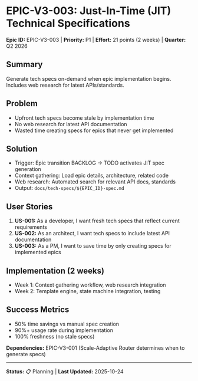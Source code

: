 # EPIC-V3-003: Just-In-Time (JIT) Technical Specifications

**Epic ID:** EPIC-V3-003 | **Priority:** P1 | **Effort:** 21 points (2 weeks) | **Quarter:** Q2 2026

## Summary

Generate tech specs on-demand when epic implementation begins. Includes web research for latest APIs/standards.

## Problem

- Upfront tech specs become stale by implementation time
- No web research for latest API documentation
- Wasted time creating specs for epics that never get implemented

## Solution

- Trigger: Epic transition BACKLOG → TODO activates JIT spec generation
- Context gathering: Load epic details, architecture, related code
- Web research: Automated search for relevant API docs, standards
- Output: `docs/tech-specs/${EPIC_ID}-spec.md`

## User Stories

1. **US-001:** As a developer, I want fresh tech specs that reflect current requirements
2. **US-002:** As an architect, I want tech specs to include latest API documentation
3. **US-003:** As a PM, I want to save time by only creating specs for implemented epics

## Implementation (2 weeks)

- Week 1: Context gathering workflow, web research integration
- Week 2: Template engine, state machine integration, testing

## Success Metrics

- 50% time savings vs manual spec creation
- 90%+ usage rate during implementation
- 100% freshness (no stale specs)

**Dependencies:** EPIC-V3-001 (Scale-Adaptive Router determines when to generate specs)

---

**Status:** 📋 Planning | **Last Updated:** 2025-10-24
